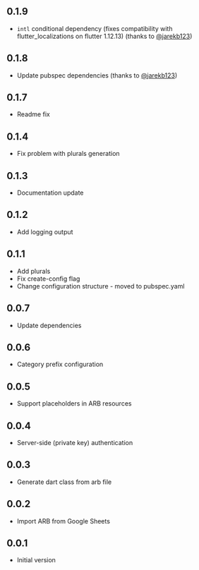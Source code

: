 ## 0.1.9

- `intl` conditional dependency (fixes compatibility with flutter_localizations on flutter 1.12.13) (thanks to [@jarekb123](https://github.com/jarekb123))

## 0.1.8

- Update pubspec dependencies (thanks to [@jarekb123](https://github.com/jarekb123))

## 0.1.7

- Readme fix

## 0.1.4

- Fix problem with plurals generation

## 0.1.3

- Documentation update

## 0.1.2

- Add logging output

## 0.1.1

- Add plurals
- Fix create-config flag
- Change configuration structure - moved to pubspec.yaml

## 0.0.7

- Update dependencies

## 0.0.6

- Category prefix configuration

## 0.0.5

- Support placeholders in ARB resources

## 0.0.4

- Server-side (private key) authentication

## 0.0.3

- Generate dart class from arb file

## 0.0.2

- Import ARB from Google Sheets

## 0.0.1

- Initial version
